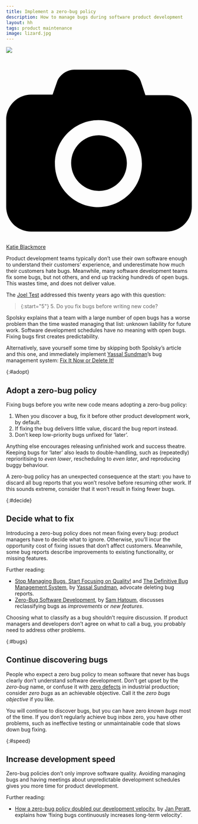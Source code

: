 ```yaml
---
title: Implement a zero-bug policy
description: How to manage bugs during software product development
layout: hh
tags: product maintenance
image: lizard.jpg
---
```


![](lizard.jpg)

<a class="unsplash" href="https://unsplash.com/photos/GCNngfLRCKU" rel="noopener noreferrer"><span><svg xmlns="http://www.w3.org/2000/svg" viewBox="0 0 32 32"><title>unsplash-logo</title><path d="M20.8 18.1c0 2.7-2.2 4.8-4.8 4.8s-4.8-2.1-4.8-4.8c0-2.7 2.2-4.8 4.8-4.8 2.7.1 4.8 2.2 4.8 4.8zm11.2-7.4v14.9c0 2.3-1.9 4.3-4.3 4.3h-23.4c-2.4 0-4.3-1.9-4.3-4.3v-15c0-2.3 1.9-4.3 4.3-4.3h3.7l.8-2.3c.4-1.1 1.7-2 2.9-2h8.6c1.2 0 2.5.9 2.9 2l.8 2.4h3.7c2.4 0 4.3 1.9 4.3 4.3zm-8.6 7.5c0-4.1-3.3-7.5-7.5-7.5-4.1 0-7.5 3.4-7.5 7.5s3.3 7.5 7.5 7.5c4.2-.1 7.5-3.4 7.5-7.5z"></path></svg></span><span>Katie Blackmore</span></a>

Product development teams typically don’t use their own software enough to understand their customers’ experience,
and underestimate how much their customers hate bugs.
Meanwhile, many software development teams fix some bugs, but not others, and end up tracking hundreds of open bugs.
This wastes time, and does not deliver value.

The [Joel Test](https://www.joelonsoftware.com/2000/08/09/the-joel-test-12-steps-to-better-code/)
addressed this twenty years ago with this question:

> {:start="5"}
> 5. Do you fix bugs before writing new code?

Spolsky explains that a team with a large number of open bugs has a worse problem than the time wasted managing that list:
unknown liability for future work.
Software development schedules have no meaning with open bugs.
Fixing bugs first creates predictability.

Alternatively, save yourself some time by skipping both Spolsky’s article and this one, and immediately implement 
[Yassal Sundman](https://twitter.com/yassalsundman)’s bug management system:
[Fix It Now or Delete It!](https://www.fixitnowordeleteit.com)

{:#adopt}
## Adopt a zero-bug policy

Fixing bugs before you write new code means adopting a zero-bug policy:

1. When you discover a bug, fix it before other product development work, by default.
2. If fixing the bug delivers little value, discard the bug report instead.
3. Don’t keep low-priority bugs unfixed for ‘later’.

Anything else encourages releasing unfinished work and success theatre.
Keeping bugs for ‘later’ also leads to double-handling, such as (repeatedly) reprioritising to _even lower_, rescheduling to _even later_, and reproducing buggy behaviour.

A zero-bug policy has an unexpected consequence at the start:
you have to discard all bug reports that you won’t resolve before resuming other work.
If this sounds extreme, consider that it won’t result in fixing fewer bugs.

{:#decide}
## Decide what to fix

Introducing a zero-bug policy does not mean fixing every bug:
product managers have to decide what to ignore.
Otherwise, you’ll incur the opportunity cost of fixing issues that don’t affect customers.
Meanwhile, some bug reports describe improvements to existing functionality, or missing features.

Further reading:

* [Stop Managing Bugs, Start Focusing on Quality!](https://blog.crisp.se/2018/02/05/yassalsundman/stop-managing-bugs-start-focusing-on-quality) and 
[The Definitive Bug Management System](https://www.fixitnowordeleteit.com),
by [Yassal Sundman](https://twitter.com/yassalsundman), advocate deleting bug reports.
* [Zero-Bug Software Development](https://medium.com/qualityfaster/the-zero-bug-policy-b0bd987be684),
by [Sam Hatoum](https://twitter.com/sam_hatoum),
discusses reclassifying bugs as _improvements_ or _new features_.

Choosing what to classify as a bug shouldn’t require discussion.
If product managers and developers don’t agree on what to call a bug, you probably need to address other problems.

{:#bugs}
## Continue discovering bugs

People who expect a zero bug policy to mean software that never has bugs clearly don’t understand software development.
Don’t get upset by the _zero-bug_ name, or confuse it with 
[zero defects](https://en.wikipedia.org/wiki/Zero_Defects) in industrial production;
consider _zero bugs_ as an achievable objective.
Call it the _zero bugs objective_ if you like.

You will continue to discover bugs, but you can have zero _known bugs_ most of the time.
If you don’t regularly achieve bug inbox zero, you have other problems, such as ineffective testing or unmaintainable code that slows down bug fixing.

{:#speed}
## Increase development speed

Zero-bug policies don’t only improve software quality.
Avoiding managing bugs and having meetings about unpredictable development schedules gives you more time for product development.

Further reading:

* [How a zero-bug policy doubled our development velocity](https://www.linkedin.com/pulse/how-zero-bug-policy-doubled-our-development-velocity-jan-peratt),
by [Jan Peratt](https://twitter.com/JanPeratt),
explains how ‘fixing bugs continuously increases long-term velocity’.
